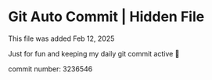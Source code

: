 # Git Auto Commit | Hidden File

This file was added Feb 12, 2025

Just for fun and keeping my daily git commit active 🤪

commit number: 3236546
